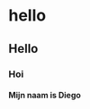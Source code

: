 <!DOCTYPE html>
<html>
  <head>
    <title>Ctrl.Create</title>
  </head>
  <body> 
    <h1>hello</h1>
    <h2>Hello</h2>
    <h3>Hoi</h3>
    <h4>Mijn naam is Diego</h4>
  </body>
</html>
